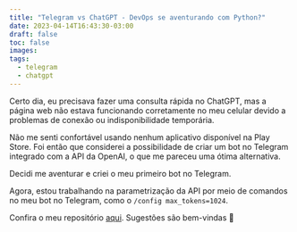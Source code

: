 ```yaml
---
title: "Telegram vs ChatGPT - DevOps se aventurando com Python?"
date: 2023-04-14T16:43:30-03:00
draft: false
toc: false
images:
tags:
  - telegram
  - chatgpt
---
```


Certo dia, eu precisava fazer uma consulta rápida no ChatGPT, mas a página web não estava funcionando corretamente no meu celular devido a problemas de conexão ou indisponibilidade temporária.  

Não me senti confortável usando nenhum aplicativo disponível na Play Store. Foi então que considerei a possibilidade de criar um bot no Telegram integrado com a API da OpenAI, o que me pareceu uma ótima alternativa.  

Decidi me aventurar e criei o meu primeiro bot no Telegram.  

Agora, estou trabalhando na parametrização da API por meio de comandos no meu bot no Telegram, como o `/config max_tokens=1024`.

Confira o meu repositório [aqui](https://github.com/rafaelarcanjo/Telegram-vs-ChatGPT). Sugestões são bem-vindas 🙂
